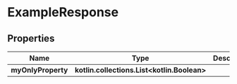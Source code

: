 
# ExampleResponse

## Properties
Name | Type | Description | Notes
------------ | ------------- | ------------- | -------------
**myOnlyProperty** | **kotlin.collections.List&lt;kotlin.Boolean&gt;** |  |  [optional]



